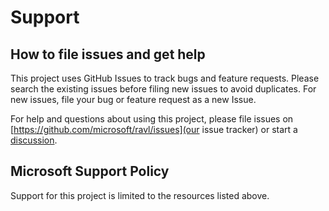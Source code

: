 # Support

## How to file issues and get help

This project uses GitHub Issues to track bugs and feature requests. Please search the existing
issues before filing new issues to avoid duplicates. For new issues, file your bug or
feature request as a new Issue.

For help and questions about using this project, please file issues on
[https://github.com/microsoft/ravl/issues](our issue tracker) or start a
[discussion](https://github.com/microsoft/CCF/discussions).

## Microsoft Support Policy

Support for this project is limited to the resources listed above.